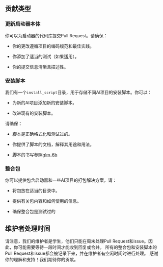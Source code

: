 ﻿
## 贡献类型

### 更新启动器本体

你可以为启动器的代码库提交Pull Request。请确保：

- 你的更改遵循项目的编码规范和最佳实践。

- 你添加了适当的测试（如果适用）。

- 你的提交信息清晰且描述性。

### 安装脚本

我们有一个`install_script`目录，用于存储不同AI项目的安装脚本。你可以：

- 为新的AI项目添加新的安装脚本。

- 改进现有的安装脚本。

请确保：

- 脚本是正确格式化和测试过的。

- 你提供了脚本的文档，解释其用途和用法。
- 脚本的书写参照[glm-6b](../install_script/glm_6b)

### 整合包

你可以提供包含启动器和一些AI项目的打包解决方案。请：

- 将包放在适当的目录中。

- 提供有关包内容和如何使用的信息。
- 确保整合包是测试过的

## 维护者处理时间

请注意，我们的维护者是学生，他们只能在周末处理Pull Request和issue。因此，你可能需要等待一段时间才能收到回复或合并。
所有的整合包和安装脚本的Pull Request和issue都会被记录下来，并在维护者有空闲时间时进行处理。
感谢你的理解和支持！我们期待你的贡献。